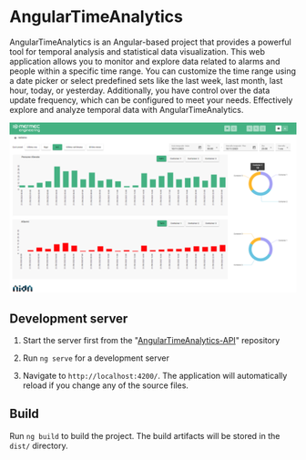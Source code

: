 # AngularTimeAnalytics

AngularTimeAnalytics is an Angular-based project that provides a powerful tool for temporal analysis and statistical data visualization. This web application allows you to monitor and explore data related to alarms and people within a specific time range. You can customize the time range using a date picker or select predefined sets like the last week, last month, last hour, today, or yesterday. Additionally, you have control over the data update frequency, which can be configured to meet your needs. Effectively explore and analyze temporal data with AngularTimeAnalytics.

![ScreenShot](/src/assets/screenshot.png)

## Development server

1) Start the server first from the "[AngularTimeAnalytics-API](https://github.com/Giadissima/AngularTimeAnalytics-API)" repository

2) Run `ng serve` for a development server

3) Navigate to `http://localhost:4200/`. The application will automatically reload if you change any of the source files.

## Build

Run `ng build` to build the project. The build artifacts will be stored in the `dist/` directory.
